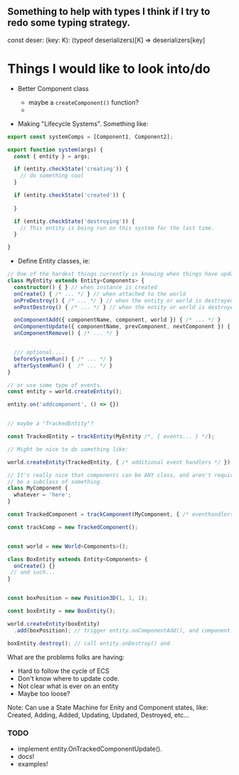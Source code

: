 
## Something to help with types I think if I try to redo some typing strategy.
const deser: <K extends keyof typeof deserializers>(key: K): (typeof deserializers)[K] => deserializers[key]

# Things I would like to look into/do
- Better Component class
  - maybe a `createComponent()` function?
  - 

- Making "Lifecycle Systems". Something like: 

```typescript
export const systemComps = [Component1, Component2];

export function system(args) {
  const { entity } = args;

  if (entity.checkState('creating')) {
    // do something cool
  }

  if (entity.checkState('created')) {
    
  }

  if (entity.checkState('destroying')) {
    // This entity is being run on this system for the last time.
  }

} 
```


- Define Entity classes, ie:

```typescript
// One of the hardest things currently is knowing when things have updated, or state has changed.
class MyEntity extends Entity<Components> {
  constructor() { } // when instance is created
  onCreate() { /* ... */ } // when attached to the world
  onPreDestroy() { /* ... */ } // when the entity or world is destroyed
  onPostDestroy() { /* ... */ } // when the entity or world is destroyed

  onComponentAdd({ componentName, component, world }) { /* ... */ }
  onComponentUpdate({ componentName, prevComponent, nextComponent }) { /* ... */ }
  onComponentRemove() { /* ... */ }


  /// optional....
  beforeSystemRun() { /* ... */ }
  afterSystemRun() {  /* ... */ }
}

// or use some type of events.
const entity = world.createEntity();

entity.on('addcomponent', () => {})


// maybe a "TrackedEntity"?

const TrackedEntity = trackEntity(MyEntity /*, { events... } */);

// Might be nice to do something like:

world.createEntity(TrackedEntity, { /* additional event handlers */ })


```

```typescript
// It's really nice that components can be ANY class, and aren't required to 
// be a subclass of something.
class MyComponent {
  whatever = 'here';
}

const TrackedComponent = trackComponent(MyComponent, { /* eventhandlers */})

const trackComp = new TrackedComponent();


```


```typescript

const world = new World<Components>();

class BoxEntity extends Entity<Components> {
  onCreate() {}
 // and such...
}


const boxPosition = new Position3D(1, 1, 1);

const boxEntity = new BoxEntity();

world.createEntity(boxEntity)
  .add(boxPosition); // trigger entity.onComponentAdd(), and component.onAdd()

boxEntity.destroy(); // call entity.onDestroy() and 
```


What are the problems folks are having:
- Hard to follow the cycle of ECS
- Don't know where to update code.
- Not clear what is ever on an entity
- Maybe too loose?


Note: Can use a State Machine for Enity and Component states, like: 
Created, Adding, Added, Updating, Updated, Destroyed, etc...

### TODO
- implement entity.OnTrackedComponentUpdate().
- docs!
- examples!